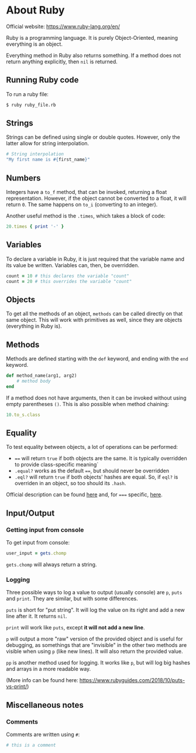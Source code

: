 # About Ruby

Official website: https://www.ruby-lang.org/en/

Ruby is a programming language. It is purely Object-Oriented, meaning everything is an object.

Everything method in Ruby also returns something. If a method does not return anything explicitly, then `nil` is returned.

## Running Ruby code

To run a ruby file:

```bash
$ ruby ruby_file.rb
```

## Strings

Strings can be defined using single or double quotes. However, only the latter allow for string interpolation.

```ruby
# String interpolation
"My first name is #{first_name}"
```

## Numbers

Integers have a `to_f` method, that can be invoked, returning a float representation. However, if the object cannot be converted to a float, it will return `0`. The same happens on `to_i` (converting to an integer).

Another useful method is the `.times`, which takes a block of code:

```ruby
20.times { print '-' }
```

## Variables

To declare a variable in Ruby, it is just required that the variable name and its value be written. Variables can, then, be overridden.

```ruby
count = 10 # this declares the variable "count"
count = 20 # this overrides the variable "count"
```

## Objects

To get all the methods of an object, `methods` can be called directly on that same object. This will work with primitives as well, since they are objects (everything in Ruby is).

## Methods

Methods are defined starting with the `def` keyword, and ending with the `end` keyword.

```ruby
def method_name(arg1, arg2)
    # method body
end
```

If a method does not have arguments, then it can be invoked without using empty parentheses `()`. This is also possible when method chaining:

```ruby
10.to_s.class
```

## Equality

To test equality between objects, a lot of operations can be performed:

- `==` will return `true` if both objects are the same. It is typically overridden to provide class-specific meaning`
- `.equal?` works as the default `==`, but should never be overridden
- `.eql?` will return `true` if both objects' hashes are equal. So, if `eql?` is overriden in an object, so too should its `.hash`.

Official description can be found [here](https://ruby-doc.org/core-3.0.1/Object.html#method-i-eql-3F) and, for `===` specific, [here](https://ruby-doc.org/core-3.0.1/Object.html#method-i-3D-3D-3D).

## Input/Output

### Getting input from console

To get input from console:

```ruby
user_input = gets.chomp
```

`gets.chomp` will always return a string.

### Logging

Three possible ways to log a value to output (usually console) are `p`, `puts` and `print`. They are similar, but with some differences.

`puts` is short for "put string". It will log the value on its right and add a new line after it. It returns `nil`.

`print` will work like `puts`, except **it will not add a new line**.

`p` will output a more "raw" version of the provided object and is useful for debugging, as somethings that are "invisible" in the other two methods are visible when using `p` (like new lines). It will also return the provided value.

`pp` is another method used for logging. It works like `p`, but will log big hashes and arrays in a more readable way.

(More info can be found here: https://www.rubyguides.com/2018/10/puts-vs-print/)

## Miscellaneous notes

### Comments

Comments are written using `#`:

```ruby
# this is a comment
```
